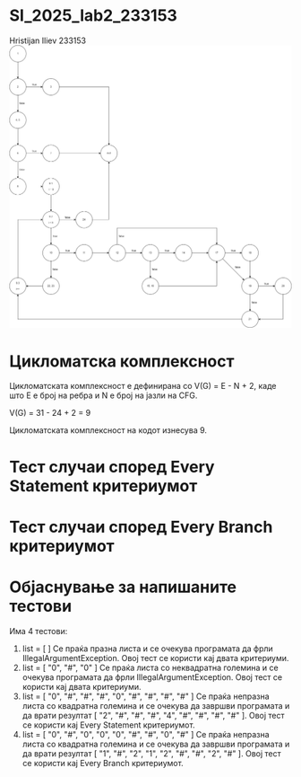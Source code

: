 # SI_2025_lab2_233153
Hristijan Iliev 233153
![CFG](CFG.png)

# Цикломатска комплексност

Цикломатската комплексност е дефинирана со V(G) = E - N + 2, каде што E е број на ребра и N е број на јазли на CFG.

V(G) = 31 - 24 + 2 = 9

Цикломатската комплексност на кодот изнесува 9.

# Тест случаи според Every Statement критериумот

# Тест случаи според Every Branch критериумот

# Објаснување за напишаните тестови
Има 4 тестови:

1) list = [ ]
	Се праќа празна листа и се очекува програмата да фрли IllegalArgumentException. Овој тест се користи кај двата критериуми.
2) list = [ "0", "#", "0" ]
	Се праќа листа со неквадратна големина и се очекува програмата да фрли IllegalArgumentException. Овој тест се користи кај двата критериуми.
3) list = [ "0", "#", "#", "#", "0", "#", "#", "#", "#" ]
	Се праќа непразна листа со квадратна големина и се очекува да завршви програмата и да врати резултат [ "2", "#", "#", "#", "4", "#", "#", "#", "#" ]. Овој тест се користи кај Every Statement критериумот.
4) list = [ "0", "#", "0", "0", "0", "#", "#", "0", "#" ]
	Се праќа непразна листа со квадратна големина и се очекува да завршви програмата и да врати резултат [ "1", "#", "2", "1", "2", "#", "#", "2", "#" ]. Овој тест се користи кај Every Branch критериумот.
